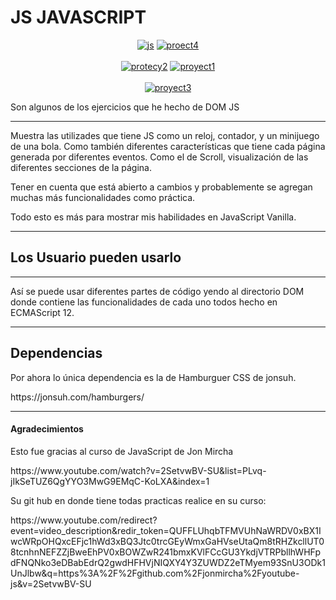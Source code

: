 #  JS JAVASCRIPT

<center>
  <a href="https://postimg.cc/k6ZY8X3b" target="_blank"><img src="https://i.postimg.cc/k6ZY8X3b/js.png" alt="js"/></a> <a href="https://postimg.cc/xXyZ72Hw" target="_blank"><img src="https://i.postimg.cc/xXyZ72Hw/proect4.png" alt="proect4"/>    </a><br/><br/>
  <a href="https://postimg.cc/NKwVpMy8" target="_blank"><img src="https://i.postimg.cc/NKwVpMy8/protecy2.png" alt="protecy2"/></a> <a href="https://postimg.cc/kVTpJvTw" target="_blank"><img src="https://i.postimg.cc/kVTpJvTw/proyect1.png" alt="proyect1"/></a><br/><br/>
  <a href="https://postimg.cc/dLCp2d0t" target="_blank"><img src="https://i.postimg.cc/dLCp2d0t/proyect3.png"       alt="proyect3"/></a> 
</center>



Son algunos de los ejercicios que he hecho de DOM JS


------------

Muestra las utilizades que tiene JS como un reloj, contador, y un minijuego de una bola.  Como también diferentes características que tiene cada página generada por diferentes eventos. Como el de Scroll, visualización de las diferentes secciones de la página. 

Tener en cuenta que está abierto a cambios y probablemente se agregan muchas más funcionalidades como práctica.

Todo esto es más para mostrar mis habilidades en JavaScript Vanilla.


------------

## Los Usuario pueden usarlo

------------

Así  se puede usar diferentes partes de código yendo al directorio DOM donde contiene las funcionalidades de cada uno todos hecho en ECMAScript 12.


------------

## Dependencias

Por ahora lo  única dependencia es la de Hamburguer CSS de jonsuh.

<link>https://jonsuh.com/hamburgers/</link>


------------

#### Agradecimientos

Esto fue gracias al curso de JavaScript de Jon Mircha

<link>https://www.youtube.com/watch?v=2SetvwBV-SU&list=PLvq-jIkSeTUZ6QgYYO3MwG9EMqC-KoLXA&index=1</link>


Su git hub en donde tiene todas practicas realice en su curso:


<link>https://www.youtube.com/redirect?event=video_description&redir_token=QUFFLUhqbTFMVUhNaWRDV0xBX1IwcWRpOHQxcEFjc1hWd3xBQ3Jtc0trcGEyWmxGaHVseUtaQm8tRHZkcllUT08tcnhnNEFZZjBweEhPV0xBOWZwR241bmxKVlFCcGU3YkdjVTRPbllhWHFpdFNQNko3eDBabEdrQ2gwdHFHVjNIQXY4Y3ZUWDZ2eTMyem93SnU3ODk1UnJlbw&q=https%3A%2F%2Fgithub.com%2Fjonmircha%2Fyoutube-js&v=2SetvwBV-SU</link>
